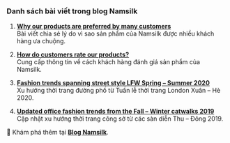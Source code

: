### Danh sách bài viết trong blog Namsilk

1. **[Why our products are preferred by many customers](https://namsilk.com.vn/?p=29)**  
   Bài viết chia sẻ lý do vì sao sản phẩm của Namsilk được nhiều khách hàng ưa chuộng.

2. **[How do customers rate our products?](https://namsilk.com.vn/?p=30)**  
   Cung cấp thông tin về cách khách hàng đánh giá sản phẩm của Namsilk.

3. **[Fashion trends spanning street style LFW Spring – Summer 2020](https://namsilk.com.vn/?p=32)**  
   Xu hướng thời trang đường phố từ Tuần lễ thời trang London Xuân – Hè 2020.

4. **[Updated office fashion trends from the Fall – Winter catwalks 2019](https://namsilk.com.vn/?p=33)**  
   Cập nhật xu hướng thời trang công sở từ các sàn diễn Thu – Đông 2019.

🔗 Khám phá thêm tại **[Blog Namsilk](https://namsilk.com.vn/category/blog/)**.
